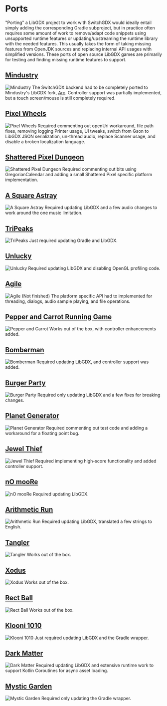 # Ports
"Porting" a LibGDX project to work with SwitchGDX would ideally entail simply adding
the corresponding Gradle subproject, but in practice often requires some amount of work
to remove/adapt code snippets using unsupported runtime features or updating/upstreaming
the runtime library with the needed features. This usually takes the form of taking missing
features from OpenJDK sources and replacing internal API usages with simplified versions. 
These ports of open source LibGDX games are primarily for testing and finding missing runtime
features to support.

## [Mindustry](https://github.com/TheLogicMaster/Mindustry-SwitchGDX)
![Mindustry](media/Mindustry.png)
The SwitchGDX backend had to be completely ported to Mindustry's LibGDX fork, 
[Arc](https://github.com/TheLogicMaster/Arc-SwitchGDX). Controller support
was partially implemented, but a touch screen/mouse is still completely required.

## [Pixel Wheels](https://github.com/TheLogicMaster/pixelwheels-switchgdx)
![Pixel Wheels](media/PixelWheels.png)
Required commenting out openUri workaround, file path fixes, removing logging Printer usage, UI tweaks, 
switch from Gson to LibGDX JSON serialization, un-thread audio, replace Scanner usage, and disable a
broken localization language.

## [Shattered Pixel Dungeon](https://github.com/TheLogicMaster/shattered-pixel-dungeon-switchgdx)
![Shattered Pixel Dungeon](media/ShatteredPixel.png)
Required commenting out bits using GregorianCalendar and adding a small Shattered Pixel specific platform implementation.

## [A Square Astray](https://github.com/TheLogicMaster/A-Square-Astray-SwitchGDX)
![A Square Astray](media/SquareAstray.png)
Required updating LibGDX and a few audio changes to work around the one music limitation.

## [TriPeaks](https://github.com/TheLogicMaster/tripeaks-switchgdx)
![TriPeaks](media/TriPeaks.png)
Just required updating Gradle and LibGDX.

## [Unlucky](https://github.com/TheLogicMaster/Unlucky-SwitchGDX)
![Unlucky](media/Unlucky.png)
Required updating LibGDX and disabling OpenGL profiling code.

## [Agile](https://github.com/TheLogicMaster/Agile-SwitchGDX)
![Agile](media/Agile.png)
(Not finished)
The platform specific API had to implemented for threading, dialogs, audio sample playing, and file operations.

## [Pepper and Carrot Running Game](https://github.com/TheLogicMaster/PepperAndCarrotRunningGame-SwitchGDX)
![Pepper and Carrot](media/PepperAndCarrot.png)
Works out of the box, with controller enhancements added.

## [Bomberman](https://github.com/TheLogicMaster/Bomberman-SwitchGDX)
![Bomberman](media/Bomberman.png)
Required updating LibGDX, and controller support was added.

## [Burger Party](https://github.com/TheLogicMaster/BurgerParty-SwitchGDX)
![Burger Party](media/BurgerParty.png)
Required only updating LibGDX and a few fixes for breaking changes.

## [Planet Generator](https://github.com/TheLogicMaster/Planet-Generator-SwitchGDX)
![Planet Generator](media/PlanetGenerator.png)
Required commenting out test code and adding a workaround for a floating point bug.

## [Jewel Thief](https://github.com/TheLogicMaster/jewelthief-switchgdx)
![Jewel Thief](media/JewelThief.png)
Required implementing high-score functionality and added controller support.

## [nO mooRe](https://github.com/TheLogicMaster/nomoore-switchgdx)
![nO mooRe](media/nomoore.png)
Required updating LibGDX.

## [Arithmetic Run](https://github.com/TheLogicMaster/arithmetic-run-switchgdx)
![Arithmetic Run](media/ArithmeticRun.png)
Required updating LibGDX, translated a few strings to English.

## [Tangler](https://github.com/TheLogicMaster/Tangler-SwitchGDX)
![Tangler](media/Tangler.png)
Works out of the box.

## [Xodus](https://github.com/TheLogicMaster/Xodus-SwitchGDX)
![Xodus](media/Xodus.png)
Works out of the box.

## [Rect Ball](https://github.com/TheLogicMaster/Rect-Ball-SwitchGDX)
![Rect Ball](media/RectBall.png)
Works out of the box.

## [Klooni 1010](https://github.com/TheLogicMaster/Klooni1010-SwitchGDX)
![Klooni 1010](media/Klooni1010.png)
Just required updating LibGDX and the Gradle wrapper.

## [Dark Matter](https://github.com/TheLogicMaster/DarkMatter-SwitchGDX)
![Dark Matter](media/DarkMatter.png)
Required updating LibGDX and extensive runtime work to support Kotlin Coroutines for async asset loading.

## [Mystic Garden](https://github.com/TheLogicMaster/MysticGarden-SwitchGDX)
![Mystic Garden](media/MysticGarden.png)
Required only updating the Gradle wrapper.
